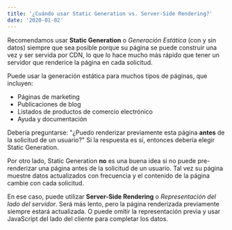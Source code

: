 ```yaml
---
title: '¿Cuándo usar Static Generation vs. Server-Side Rendering?'
date: '2020-01-02'
---
```


Recomendamos usar **Static Generation** o *Generación Estática* (con y sin datos) siempre que sea posible porque su página se puede construir una vez y ser servida por CDN, lo que lo hace mucho más rápido que tener un servidor que renderice la página en cada solicitud.

Puede usar la generación estática para muchos tipos de páginas, que incluyen:

- Páginas de marketing
- Publicaciones de blog
- Listados de productos de comercio electrónico
- Ayuda y documentación

Debería preguntarse: "¿Puedo renderizar previamente esta página **antes** de la solicitud de un usuario?" Si la respuesta es sí, entonces debería elegir Static Generation.

Por otro lado, Static Generation **no** es una buena idea si no puede pre-renderizar una página antes de la solicitud de un usuario. Tal vez su página muestre datos actualizados con frecuencia y el contenido de la página cambie con cada solicitud.

En ese caso, puede utilizar **Server-Side Rendering** o *Representación del lado del servidor*. Será más lento, pero la página renderizada previamente siempre estará actualizada. O puede omitir la representación previa y usar JavaScript del lado del cliente para completar los datos.